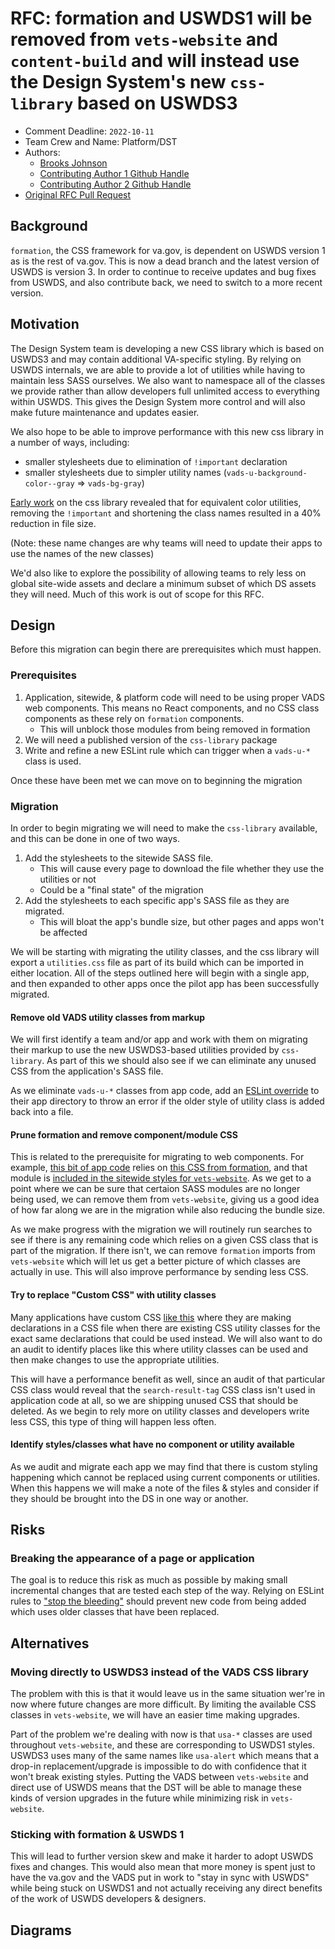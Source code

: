 # RFC: formation and USWDS1 will be removed from `vets-website` and `content-build` and will instead use the Design System's new `css-library` based on USWDS3

* Comment Deadline: `2022-10-11`
* Team Crew and Name: Platform/DST
* Authors:
  * [Brooks Johnson](https://github.com/bkjohnson)
  * [Contributing Author 1 Github Handle](https://github.com/ContributingAuthor1Handle)
  * [Contributing Author 2 Github Handle](https://github.com/ContributingAuthor2Handle)
* [Original RFC Pull Request](https://github.com/department-of-veterans-affairs/va.gov-platform-arch/pull/-1)

## Background

`formation`, the CSS framework for va.gov, is dependent on USWDS version 1 as is the rest of va.gov. This is now a dead branch and the latest version of USWDS is version 3.
In order to continue to receive updates and bug fixes from USWDS, and also contribute back, we need to switch to a more recent version.

## Motivation

The Design System team is developing a new CSS library which is based on USWDS3 and may contain additional VA-specific styling.
By relying on USWDS internals, we are able to provide a lot of utilities while having to maintain less SASS ourselves.
We also want to namespace all of the classes we provide rather than allow developers full unlimited access to everything within USWDS.
This gives the Design System more control and will also make future maintenance and updates easier.

We also hope to be able to improve performance with this new css library in a number of ways, including:

- smaller stylesheets due to elimination of `!important` declaration
- smaller stylesheets due to simpler utility names (`vads-u-background-color--gray` => `vads-bg-gray`)

 [Early work](https://github.com/department-of-veterans-affairs/component-library/pull/452) on the css library revealed that for equivalent color utilities, removing the `!important` and shortening the class names resulted in a 40% reduction in file size.

(Note: these name changes are why teams will need to update their apps to use the names of the new classes)

We'd also like to explore the possibility of allowing teams to rely less on global site-wide assets and declare a minimum subset of which DS assets they will need. Much of this work is out of scope for this RFC.

## Design

Before this migration can begin there are prerequisites which must happen.

### Prerequisites

1. Application, sitewide, & platform code will need to be using proper VADS web components. This means no React components,
and no CSS class components as these rely on `formation` components.
    - This will unblock those modules from being removed in formation
1. We will need a published version of the `css-library` package
1. Write and refine a new ESLint rule which can trigger when a `vads-u-*` class is used.

Once these have been met we can move on to beginning the migration

### Migration

In order to begin migrating we will need to make the `css-library` available, and this can be done in one of two ways.

1. Add the stylesheets to the sitewide SASS file.
    - This will cause every page to download the file whether they use the utilities or not
    - Could be a "final state" of the migration
1. Add the stylesheets to each specific app's SASS file as they are migrated.
    - This will bloat the app's bundle size, but other pages and apps won't be affected

We will be starting with migrating the utility classes, and the css library will export a `utilities.css` file as part of its build which can be imported in either location. All of the steps outlined here will begin with a single app, and then expanded to other apps once the pilot app has been successfully migrated.

#### Remove old VADS utility classes from markup
We will first identify a team and/or app and work with them on migrating their markup to use the new USWDS3-based utilities provided by `css-library`. As part of this we should also see if we can eliminate any unused CSS from the application's SASS file.

As we eliminate `vads-u-*` classes from app code, add an [ESLint override](https://eslint.org/docs/latest/user-guide/configuring/configuration-files#how-do-overrides-work) to their app directory to throw an error if the older style of utility class is added back into a file.

#### Prune formation and remove component/module CSS

This is related to the prerequisite for migrating to web components. For example, [this bit of app code](https://github.com/department-of-veterans-affairs/vets-website/blob/4885e8c532f77801712a6d39c0625f8ceb19a556/src/applications/vaos/new-appointment/components/VAFacilityPage/FacilitiesNotShown.jsx#L81) relies on [this CSS from formation](https://github.com/department-of-veterans-affairs/veteran-facing-services-tools/blob/f0e1d666503ecf4aafcb421bbc47fc7f76abec4a/packages/formation/sass/modules/_m-additional-info.scss#L1-L4), and that module is [included in the sitewide styles for `vets-website`](https://github.com/department-of-veterans-affairs/vets-website/blob/4885e8c532f77801712a6d39c0625f8ceb19a556/src/platform/site-wide/sass/style.scss#L16). As we get to a point where we can be sure that certaion SASS modules are no longer being used, we can remove them from `vets-website`, giving us a good idea of how far along we are in the migration while also reducing the bundle size.

As we make progress with the migration we will routinely run searches to see if there is any remaining code which relies on a given CSS class that is part of the migration. If there isn't, we can remove `formation` imports from `vets-website` which will let us get a better picture of which classes are actually in use. This will also improve performance by sending less CSS.

#### Try to replace "Custom CSS" with utility classes

Many applications have custom CSS [like this](https://github.com/department-of-veterans-affairs/vets-website/blob/fad1a404cc2c7a8c33153d159523c14888d6fa03/src/applications/gi/sass/partials/_gi-search-page.scss#L303-L310) where they are making declarations in a CSS file when there are existing CSS utility classes for the exact same declarations that could be used instead. We will also want to do an audit to identify places like this where utility classes can be used and then make changes to use the appropriate utilities.

This will have a performance benefit as well, since an audit of that particular CSS class would reveal that the `search-result-tag` CSS class isn't used in application code at all, so we are shipping unused CSS that should be deleted. As we begin to rely more on utility classes and developers write less CSS, this type of thing will happen less often.

#### Identify styles/classes what have no component or utility available

As we audit and migrate each app we may find that there is custom styling happening which cannot be replaced using current components or utilities. When this happens we will make a note of the files & styles and consider if they should be brought into the DS in one way or another.

## Risks

### Breaking the appearance of a page or application

The goal is to reduce this risk as much as possible by making small incremental changes that are tested each step of the way. Relying on ESLint rules to ["stop the bleeding"](https://lethain.com/migrations/) should prevent new code from being added which uses older classes that have been replaced.

## Alternatives

### Moving directly to USWDS3 instead of the VADS CSS library

The problem with this is that it would leave us in the same situation wer're in now where future changes are more difficult.
By limiting the available CSS classes in `vets-website`, we will have an easier time making upgrades.

Part of the problem we're dealing with now is that `usa-*` classes are used throughout `vets-website`, and these are corresponding to USWDS1 styles. USWDS3 uses many of the same names like `usa-alert` which means that a drop-in replacement/upgrade is impossible to do with confidence that it won't break existing styles. Putting the VADS between `vets-website` and direct use of USWDS means that the DST will be able to manage these kinds of version upgrades in the future while minimizing risk in `vets-website`.

### Sticking with formation & USWDS 1

This will lead to further version skew and make it harder to adopt USWDS fixes and changes. This would also mean that more money is spent just to have the va.gov and the VADS put in work to "stay in sync with USWDS" while being stuck on USWDS1 and not actually receiving any direct benefits of the work of USWDS developers & designers.

## Diagrams

<!--
Try to visually represent the proposal using a [diagram](https://docs.github.com/en/get-started/writing-on-github/working-with-advanced-formatting/creating-diagrams). [Live editor](https://mermaid.live/)

-->

